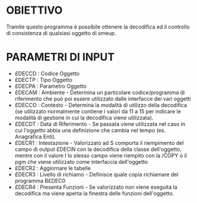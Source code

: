 # OBIETTIVO

Tramite questo programma è possibile ottenere la decodifica ed il controllo di consistenza di qualsiasi oggetto di smeup.

# PARAMETRI DI INPUT

* £DECCD :  Codice Oggetto
* £DECTP :  Tipo Oggetto
* £DECPA :  Parametro Oggetto
* £DECAM :  Ambiente - Determina un particolare codice/programma di riferimento che può poi essere utilizzato dalle interfacce dei vari oggetti
* £DECCO :  Contesto - Determina la modalità di utilizzo della decodifica (se utilizzato normalmente contiene i valori da 11 a 15 per indicare le modalità di gestione in cui la decodifica viene utilizzata).
* £DECDT :  Data di Riferimento - Se passata viene utilizzata nel caso in cui l'oggetto abbia una definizione che cambia nel tempo (es. Anagrafica Enti).
* £DECR1 :  Intestazione - Valorizzato ad S comporta il riempimento del campo di output £DECIN con la decodifica della classe dell'oggetto, mentre con il valore I lo stesso campo viene riempito con la /COPY o il pgm che viene utilizzato come interfaccia dell'oggetto
* £DECR2 :  Aggiornare le tabelle
* £DECR3 :  Livello di richiamo - Definisce quale copia richiamare del programma B£DEC0
* £DECR4 :  Presenta Funzioni - Se valorizzato non viene eseguita la decodifica ma viene aperta la finestra delle funzioni dell'oggetto.

